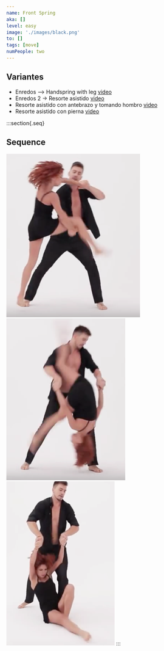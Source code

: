 ```yaml
---
name: Front Spring
aka: []
level: easy
image: './images/black.png'
to: []
tags: [move]
numPeople: two
---
```


## Variantes

- Enredos --> Handspring with leg [video](https://youtu.be/aZ8DTsieCFw?t=203)
- Enredos 2 → Resorte asistido [video](https://youtu.be/RodEzxUCRIk?t=262)
- Resorte asistido con antebrazo y tomando hombro [video](https://youtu.be/YitsCA6oNRM?t=28)
- Resorte asistido con pierna [video](https://youtu.be/aZ8DTsieCFw?t=203)

:::section{.seq}

## Sequence

![hs1](./images/hs1.png) ![hs2](./images/hs2.png) ![hs3](./images/hs3.png)
:::
